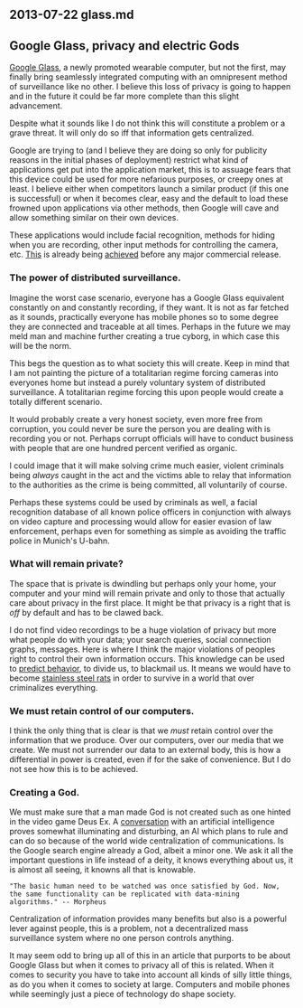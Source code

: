 ## 2013-07-22 glass.md

## Google Glass, privacy and electric Gods

[Google Glass][], a newly promoted wearable computer, but not the first,
may finally bring seamlessly integrated computing with an omnipresent
method of surveillance like no other. I believe this loss of privacy
is going to happen and in the future it could be far more complete than
this slight advancement.

Despite what it sounds like I do not think this will constitute a
problem or a grave threat. It will only do so iff that information
gets centralized.

Google are trying to (and I believe they are doing so only for publicity
reasons in the initial phases of deployment) restrict what kind of
applications get put into the application market, this is to assuage
fears that this device could be used for more nefarious purposes, or
creepy ones at least. I believe either when competitors launch a similar
product (if this one is successful) or when it becomes clear, easy and
the default to load these frowned upon applications via other methods,
then Google will cave and allow something similar on their own devices.

These applications would include facial recognition, methods for hiding
when you are recording, other input methods for controlling the camera,
etc. [This][] is already being [achieved][] before any major commercial
release.

### The power of distributed surveillance.

Imagine the worst case scenario, everyone has a Google Glass equivalent
constantly on and constantly recording, if they want.  It is not as
far fetched as it sounds, practically everyone has mobile phones so to
some degree they are connected and traceable at all times.  Perhaps in
the future we may meld man and machine further creating a true cyborg,
in which case this will be the norm.

This begs the question as to what society this will create.  Keep in
mind that I am not painting the picture of a totalitarian regime forcing
cameras into everyones home but instead a purely voluntary system of
distributed surveillance. A totalitarian regime forcing this upon people would
create a totally different scenario.

It would probably create a very honest society, even more free from
corruption, you could never be sure the person you are dealing with is
recording you or not. Perhaps corrupt officials will have to conduct
business with people that are one hundred percent verified as organic.

I could image that it will make solving crime much easier, violent
criminals being *always* caught in the act and the victims able to relay
that information to the authorities as the crime is being committed,
all voluntarily of course.

Perhaps these systems could be used by criminals as well, a facial recognition
database of all known police officers in conjunction with always on video
capture and processing would allow for easier evasion of law enforcement,
perhaps even for something as simple as avoiding the traffic police in 
Munich's U-bahn.

### What will remain private?

The space that is private is dwindling but perhaps only your home,
your computer and your mind will remain private and only to those that
actually care about privacy in the first place. It might be that privacy
is a right that is *off* by default and has to be clawed back.

I do not find video recordings to be a huge violation of privacy but more
what people do with your data; your search queries, social connection
graphs, messages. Here is where I think the major violations of peoples
right to control their own information occurs. This knowledge can be
used to [predict behavior][], to divide us, to blackmail us. It means
we would have to become [stainless steel rats][] in order to survive in
a world that over criminalizes everything.

### We must retain control of our computers.

I think the only thing that is clear is that we *must* retain control
over the information that we produce. Over our computers, over our media
that we create.  We must not surrender our data to an external body,
this is how a differential in power is created, even if for the sake
of convenience. But I do not see how this is to be achieved.

### Creating a God.

We must make sure that a man made God is not created such as one hinted in
the video game Deus Ex. A [conversation][] with an artificial intelligence
proves somewhat illuminating and disturbing, an AI which plans to rule and
can do so because of the world wide centralization of communications. Is
the Google search engine already a God, albeit a minor one. We ask it
all the important questions in life instead of a deity, it knows everything
about us, it is almost all seeing, it knowns all that is knowable.

    "The basic human need to be watched was once satisfied by God. Now,
    the same functionality can be replicated with data-mining
    algorithms." -- Morpheus

Centralization of information provides many benefits but also
is a powerful lever against people, this is a problem, not a
decentralized mass surveillance system where no one person controls
anything.

It may seem odd to bring up all of this in an article that purports
to be about Google Glass but when it comes to privacy all of this is
related. When it comes to security you have to take into account all
kinds of silly little things, as do you when it comes to society at
large. Computers and mobile phones while seemingly just a piece of
technology do shape society.

[Google Glass]: https://en.wikipedia.org/wiki/Google_Glass
[This]: http://mashable.com/2013/05/13/google-glass-facial-recognition/
[achieved]: http://www.npr.org/blogs/alltechconsidered/2013/07/17/202725167/clever-hacks-give-google-glass-many-unintended-powers
[predict behavior]: http://www.forbes.com/sites/kashmirhill/2012/02/16/how-target-figured-out-a-teen-girl-was-pregnant-before-her-father-did/
[stainless steel rats]: https://en.wikipedia.org/wiki/The_Stainless_Steel_Rat
[conversation]: https://en.wikiquote.org/wiki/Deus_Ex#Morpheus
